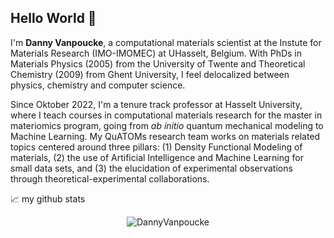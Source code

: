 ## Hello World 👋
I'm **Danny Vanpoucke**, a computational materials scientist at the Instute for Materials Research (IMO-IMOMEC) at UHasselt, Belgium. With PhDs in Materials Physics (2005) from the University of Twente and Theoretical Chemistry (2009) from Ghent University, I feel delocalized between physics, chemistry and computer science.

Since Oktober 2022, I'm a tenure track professor at Hasselt University, where I teach courses in computational materials research for the master in materiomics program, going from *ab initio* quantum mechanical modeling to Machine Learning. My QuATOMs research team works on materials related topics centered around three pillars: (1) Density Functional Modeling of materials, (2) the use of Artificial Intelligence and Machine Learning for small data sets, and (3) the elucidation of experimental observations through theoretical-experimental collaborations.


<!--
**DannyVanpoucke/DannyVanpoucke** is a ✨ _special_ ✨ repository because its `README.md` (this file) appears on your GitHub profile.

Here are some ideas to get you started:

- 🔭 I’m currently working on ...
- 🌱 I’m currently learning ...
- 👯 I’m looking to collaborate on ...
- 🤔 I’m looking for help with ...
- 💬 Ask me about ...
- 📫 How to reach me: ...
- 😄 Pronouns: ...
- ⚡ Fun fact: ...
-->

📈 my github stats

<p align="center"> <img src="https://github-readme-stats.vercel.app/api?username=DannyVanpoucke&show_icons=true&theme=gotham" alt="DannyVanpoucke" />
